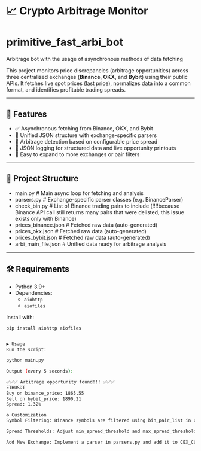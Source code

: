 # 📈 Crypto Arbitrage Monitor
# primitive_fast_arbi_bot
Arbitrage bot with the usage of asynchronous methods of data fetching

This project monitors price discrepancies (arbitrage opportunities) across three centralized exchanges (**Binance**, **OKX**, and **Bybit**) using their public APIs. It fetches live spot prices (last price), normalizes data into a common format, and identifies profitable trading spreads.

---

## 🚀 Features

- ✅ Asynchronous fetching from Binance, OKX, and Bybit
- 🔄 Unified JSON structure with exchange-specific parsers
- 🧠 Arbitrage detection based on configurable price spread
- 📝 JSON logging for structured data and live opportunity printouts
- 🔧 Easy to expand to more exchanges or pair filters

---

## 📂 Project Structure

- main.py # Main async loop for fetching and analysis
- parsers.py # Exchange-specific parser classes (e.g. BinanceParser)
- check_bin.py # List of Binance trading pairs to include (‼️‼️because Binance API call still returns many pairs that were delisted, this issue exists only with Binance)
- prices_binance.json # Fetched raw data (auto-generated)
- prices_okx.json  # Fetched raw data (auto-generated)
- prices_bybit.json  # Fetched raw data (auto-generated)
- arbi_main_file.json # Unified data ready for arbitrage analysis



---

## 🛠️ Requirements

- Python 3.9+
- Dependencies:
  - `aiohttp`
  - `aiofiles`

Install with:

```bash
pip install aiohttp aiofiles


▶️ Usage
Run the script:

python main.py

Output (every 5 seconds):

✅✅✅ Arbitrage opportunity found!!! ✅✅✅
ETHUSDT
Buy on binance_price: 1865.55
Sell on bybit_price: 1890.21
Spread: 1.32%

⚙️ Customization
Symbol Filtering: Binance symbols are filtered using bin_pair_list in check_bin.py

Spread Thresholds: Adjust min_spread_threshold and max_spread_threshold in arb_opportunity()

Add New Exchange: Implement a parser in parsers.py and add it to CEX_CLASSES
